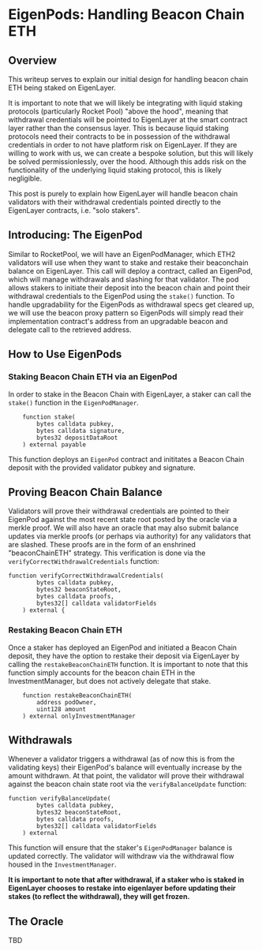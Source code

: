 
# EigenPods: Handling Beacon Chain ETH

## Overview

This writeup serves to explain our initial design for handling beacon chain ETH being staked on EigenLayer.

It is important to note that we will likely be integrating with liquid staking protocols (particularly Rocket Pool) "above the hood", meaning that withdrawal credentials will be pointed to EigenLayer at the smart contract layer rather than the consensus layer. This is because liquid staking protocols need their contracts to be in possession of the withdrawal credentials in order to not have platform risk on EigenLayer. If they are willing to work with us, we can create a bespoke solution, but this will likely be solved permissionlessly, over the hood. Although this adds risk on the functionality of the underlying liquid staking protocol, this is likely negligible.

This post is purely to explain how EigenLayer will handle beacon chain validators with their withdrawal credentials pointed directly to the EigenLayer contracts, i.e. "solo stakers".

## Introducing: The EigenPod

Similar to RocketPool, we will have an EigenPodManager, which ETH2 validators will use when they want to stake and restake their beaconchain balance on EigenLayer. This call will deploy a contract,  called an EigenPod, which will manage withdrawals and slashing for that validator. The pod allows stakers to initiate their deposit into the beacon chain and point their withdrawal credentials to the EigenPod using the `stake()` function.
To handle upgradability for the EigenPods as withdrawal specs get cleared up, we will use the beacon proxy pattern so EigenPods will simply read their implementation contract's address from an upgradable beacon and delegate call to the retrieved address.


## How to Use EigenPods 

### Staking Beacon Chain ETH via an EigenPod
In order to stake in the Beacon Chain with EigenLayer, a staker can call the `stake()` function in the `EigenPodManager`. 
```solidity=
    function stake(
        bytes calldata pubkey, 
        bytes calldata signature, 
        bytes32 depositDataRoot
    ) external payable
```
This function deploys an `EigenPod` contract and inititates a Beacon Chain deposit with the provided validator pubkey and signature.  

## Proving Beacon Chain Balance
Validators will prove their withdrawal credentials are pointed to their EigenPod against the most recent state root posted by the oracle via a merkle proof. We will also have an oracle that may also submit balance updates via merkle proofs (or perhaps via authority) for any validators that are slashed. These proofs are in the form of an enshrined "beaconChainETH" strategy.  This verification is done via the `verifyCorrectWithdrawalCredentials` function:

```solidity=
function verifyCorrectWithdrawalCredentials(
        bytes calldata pubkey, 
        bytes32 beaconStateRoot, 
        bytes calldata proofs, 
        bytes32[] calldata validatorFields
    ) external {
```
### Restaking Beacon Chain ETH
Once a staker has deployed an EigenPod and initiated a Beacon Chain deposit, they have the option to restake their deposit via EigenLayer by calling the `restakeBeaconChainETH` function.  It is important to note that this function simply accounts for the beacon chain ETH in the InvestmentManager, but does not actively delegate that stake.  

```solidity=
    function restakeBeaconChainETH(
        address podOwner, 
        uint128 amount
    ) external onlyInvestmentManager
```



## Withdrawals

Whenever a validator triggers a withdrawal (as of now this is from the validating keys) their EigenPod's balance will eventually increase by the amount withdrawn. At that point, the validator will prove their withdrawal against the beacon chain state root via the `verifyBalanceUpdate` function:
```solidity=
function verifyBalanceUpdate(
        bytes calldata pubkey, 
        bytes32 beaconStateRoot, 
        bytes calldata proofs, 
        bytes32[] calldata validatorFields
    ) external
```
This function will ensure that the staker's `EigenPodManager` balance is updated correctly.  The validator will withdraw via the withdrawal flow housed in the `InvestmentManager`.  

**It is important to note that after withdrawal, if a staker who is staked in EigenLayer chooses to restake into eigenlayer before updating their stakes (to reflect the withdrawal), they will get frozen.**

## The Oracle

TBD

